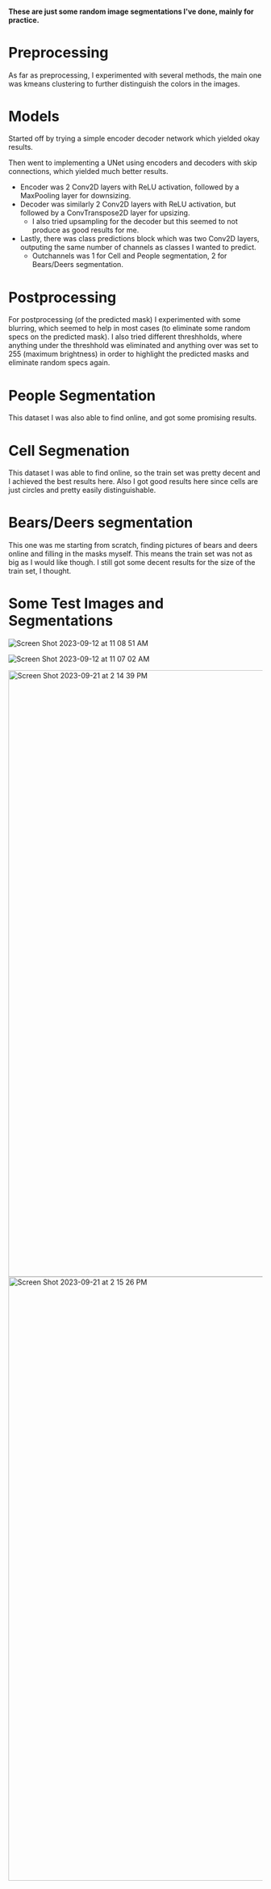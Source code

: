 #### These are just some random image segmentations I've done, mainly for practice.

# Preprocessing
As far as preprocessing, I experimented with several methods, the main one was kmeans clustering to further distinguish the colors in the images.

# Models
Started off by trying a simple encoder decoder network which yielded okay results.

Then went to implementing a UNet using encoders and decoders with skip connections, which yielded much better results.
- Encoder was 2 Conv2D layers with ReLU activation, followed by a MaxPooling layer for downsizing.
- Decoder was similarly 2 Conv2D layers with ReLU activation, but followed by a ConvTranspose2D layer for upsizing.
    - I also tried upsampling for the decoder but this seemed to not produce as good results for me.
- Lastly, there was class predictions block which was two Conv2D layers, outputing the same number of channels as classes I wanted to predict.
    - Outchannels was 1 for Cell and People segmentation, 2 for Bears/Deers segmentation.
 
# Postprocessing
For postprocessing (of the predicted mask) I experimented with some blurring, which seemed to help in most cases (to eliminate some random specs on the predicted mask).
I also tried different threshholds, where anything under the threshhold was eliminated and anything over was set to 255 (maximum brightness) in order to highlight the predicted masks and eliminate random specs again. 

# People Segmentation
This dataset I was also able to find online, and got some promising results.

# Cell Segmenation
This dataset I was able to find online, so the train set was pretty decent and I achieved the best results here. Also I got good results here since cells are just circles and pretty easily distinguishable.

# Bears/Deers segmentation
This one was me starting from scratch, finding pictures of bears and deers online and filling in the masks myself. This means the train set was not as big as I would like though. I still got some decent results for the size of the train set, I thought.

# Some Test Images and Segmentations

![Screen Shot 2023-09-12 at 11 08 51 AM](https://github.com/shaanpakala/random_image_segmentations/assets/68576257/e590927a-3ebc-4c8b-ad8d-6d5336a8a994)


![Screen Shot 2023-09-12 at 11 07 02 AM](https://github.com/shaanpakala/random_image_segmentations/assets/68576257/645358cd-f45b-4bc3-9717-9d5dafa29f47)


<img width="1199" alt="Screen Shot 2023-09-21 at 2 14 39 PM" src="https://github.com/shaanpakala/random_image_segmentations/assets/68576257/d807c5c5-1203-4566-a5e0-0ebe7aad8e1d">

<img width="1194" alt="Screen Shot 2023-09-21 at 2 15 26 PM" src="https://github.com/shaanpakala/random_image_segmentations/assets/68576257/2ef63b72-0531-47ec-ad1c-954fbf279aa1">


